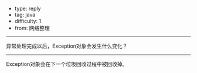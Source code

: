 - type: reply
- tag: java
- difficulty:  1
- from: 网络整理

--------

异常处理完成以后，Exception对象会发生什么变化？

---------

Exception对象会在下一个垃圾回收过程中被回收掉。

